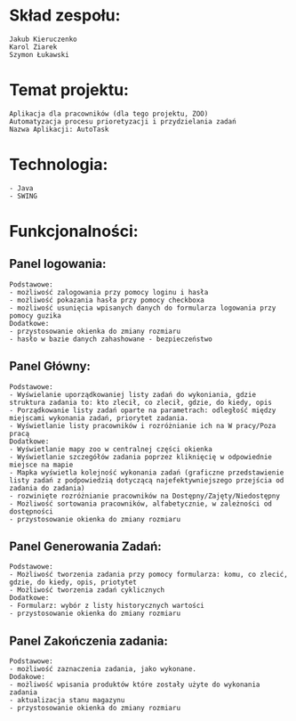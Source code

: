 # Skład zespołu:
    Jakub Kieruczenko
    Karol Ziarek
    Szymon Łukawski

# Temat projektu:
    Aplikacja dla pracowników (dla tego projektu, ZOO)
    Automatyzacja procesu prioretyzacji i przydzielania zadań
    Nazwa Aplikacji: AutoTask

# Technologia:
    - Java
    - SWING

# Funkcjonalności:
## Panel logowania:
    Podstawowe:
    - możliwość zalogowania przy pomocy loginu i hasła
    - możliwość pokazania hasła przy pomocy checkboxa
    - możliwość usunięcia wpisanych danych do formularza logowania przy pomocy guzika
    Dodatkowe:
    - przystosowanie okienka do zmiany rozmiaru
    - hasło w bazie danych zahashowane - bezpieczeństwo

## Panel Główny:
    Podstawowe:
    - Wyświelanie uporządkowaniej listy zadań do wykoniania, gdzie struktura zadania to: kto zlecił, co zlecił, gdzie, do kiedy, opis
    - Porządkowanie listy zadań oparte na parametrach: odległość między miejscami wykonania zadań, priorytet zadania. 
    - Wyświetlanie listy pracowników i rozróżnianie ich na W pracy/Poza pracą
    Dodatkowe:
    - Wyświetlanie mapy zoo w centralnej części okienka
    - Wyświetlanie szczegółów zadania poprzez kliknięcię w odpowiednie miejsce na mapie
    - Mapka wyświetla kolejność wykonania zadań (graficzne przedstawienie listy zadań z podpowiedzią dotyczącą najefektywniejszego przejścia od zadania do zadania)
    - rozwinięte rozróżnianie pracowników na Dostępny/Zajęty/Niedostępny 
    - Możliwość sortowania pracowników, alfabetycznie, w zależności od dostępności
    - przystosowanie okienka do zmiany rozmiaru

## Panel Generowania Zadań:
    Podstawowe:
    - Możliwość tworzenia zadania przy pomocy formularza: komu, co zlecić, gdzie, do kiedy, opis, priotytet
    - Możliwość tworzenia zadań cyklicznych
    Dodatkowe:
    - Formularz: wybór z listy historycznych wartości
    - przystosowanie okienka do zmiany rozmiaru

## Panel Zakończenia zadania:
    Podstawowe:
    - możliwość zaznaczenia zadania, jako wykonane.
    Dodakowe:
    - możliwość wpisania produktów które zostały użyte do wykonania zadania
    - aktualizacja stanu magazynu
    - przystosowanie okienka do zmiany rozmiaru
